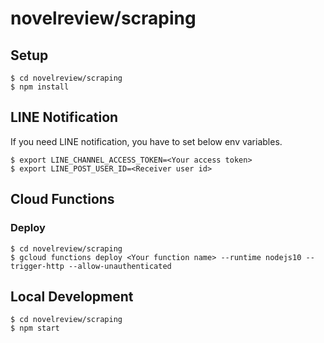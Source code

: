 # novelreview/scraping

## Setup
```
$ cd novelreview/scraping
$ npm install
```


## LINE Notification
If you need LINE notification, you have to set below env variables.
```
$ export LINE_CHANNEL_ACCESS_TOKEN=<Your access token>
$ export LINE_POST_USER_ID=<Receiver user id>
```


## Cloud Functions
### Deploy
```
$ cd novelreview/scraping
$ gcloud functions deploy <Your function name> --runtime nodejs10 --trigger-http --allow-unauthenticated
```

## Local Development
```
$ cd novelreview/scraping
$ npm start
```
